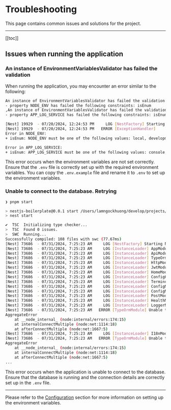 # Troubleshooting

This page contains common issues and solutions for the project.

---

[[toc]]

## Issues when running the application

### An instance of EnvironmentVariablesValidator has failed the validation

When running the application, you may encounter an error similar to the following:

  ```bash
  An instance of EnvironmentVariablesValidator has failed the validation:
  - property NODE_ENV has failed the following constraints: isEnum
  ,An instance of EnvironmentVariablesValidator has failed the validation:
  - property APP_LOG_SERVICE has failed the following constraints: isEnum

  [Nest] 19929  - 07/20/2024, 12:24:53 PM     LOG [NestFactory] Starting Nest application...
  [Nest] 19929  - 07/20/2024, 12:24:53 PM   ERROR [ExceptionHandler]
  Error in NODE_ENV:
  + isEnum: NODE_ENV must be one of the following values: local, development, staging, production, test

  Error in APP_LOG_SERVICE:
  + isEnum: APP_LOG_SERVICE must be one of the following values: console, google_logging, aws_cloudwatch
  ```

This error occurs when the environment variables are not set correctly. Ensure that the `.env` file is correctly set up with the required environment variables. You can copy the `.env.example` file and rename it to `.env` to set up the environment variables.

### Unable to connect to the database. Retrying

  ```bash
  ❯ pnpm start

  > nestjs-boilerplate@0.0.1 start /Users/lamngockhuong/develop/projects/vndevteam/nestjs-boilerplate
  > nest start

  ✔  TSC  Initializing type checker...
  >  TSC  Found 0 issues.
  >  SWC  Running...
  Successfully compiled: 108 files with swc (77.67ms)
  [Nest] 73686  - 07/31/2024, 7:25:23 AM     LOG [NestFactory] Starting Nest application...
  [Nest] 73686  - 07/31/2024, 7:25:23 AM     LOG [InstanceLoader] AppModule dependencies initialized +2ms
  [Nest] 73686  - 07/31/2024, 7:25:23 AM     LOG [InstanceLoader] ApiModule dependencies initialized +0ms
  [Nest] 73686  - 07/31/2024, 7:25:23 AM     LOG [InstanceLoader] TypeOrmModule dependencies initialized +0ms
  [Nest] 73686  - 07/31/2024, 7:25:23 AM     LOG [InstanceLoader] HttpModule dependencies initialized +0ms
  [Nest] 73686  - 07/31/2024, 7:25:23 AM     LOG [InstanceLoader] JwtModule dependencies initialized +0ms
  [Nest] 73686  - 07/31/2024, 7:25:23 AM     LOG [InstanceLoader] HomeModule dependencies initialized +0ms
  [Nest] 73686  - 07/31/2024, 7:25:23 AM     LOG [InstanceLoader] ConfigHostModule dependencies initialized +0ms
  [Nest] 73686  - 07/31/2024, 7:25:23 AM     LOG [InstanceLoader] TerminusModule dependencies initialized +0ms
  [Nest] 73686  - 07/31/2024, 7:25:23 AM     LOG [InstanceLoader] ConfigModule dependencies initialized +0ms
  [Nest] 73686  - 07/31/2024, 7:25:23 AM     LOG [InstanceLoader] ConfigModule dependencies initialized +0ms
  [Nest] 73686  - 07/31/2024, 7:25:23 AM     LOG [InstanceLoader] PostModule dependencies initialized +0ms
  [Nest] 73686  - 07/31/2024, 7:25:23 AM     LOG [InstanceLoader] HealthModule dependencies initialized +0ms
  [Nest] 73686  - 07/31/2024, 7:25:23 AM     LOG [InstanceLoader] LoggerModule dependencies initialized +1ms
  [Nest] 73686  - 07/31/2024, 7:25:23 AM   ERROR [TypeOrmModule] Unable to connect to the database. Retrying (1)...
  AggregateError
      at __node_internal_ (node:internal/errors:174:15)
      at internalConnectMultiple (node:net:1114:18)
      at afterConnectMultiple (node:net:1667:5)
  [Nest] 73686  - 07/31/2024, 7:25:23 AM     LOG [InstanceLoader] I18nModule dependencies initialized +0ms
  [Nest] 73686  - 07/31/2024, 7:25:23 AM   ERROR [TypeOrmModule] Unable to connect to the database. Retrying (2)...
  AggregateError
      at __node_internal_ (node:internal/errors:174:15)
      at internalConnectMultiple (node:net:1114:18)
      at afterConnectMultiple (node:net:1667:5)
  ...
  ```

This error occurs when the application is unable to connect to the database. Ensure that the database is running and the connection details are correctly set up in the `.env` file.

---

Please refer to the [Configuration](./development.md#configuration) section for more information on setting up the environment variables.
